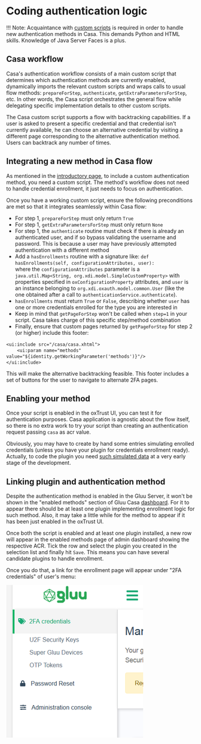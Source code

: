 # Coding authentication logic

!!! Note:
    Acquaintance with [custom scripts](https://gluu.org/docs/ce/admin-guide/custom-script/) is required in order to handle new authentication methods in Casa. This demands Python and HTML skills. Knowledge of Java Server Faces is a plus.

## Casa workflow    

Casa's authentication workflow consists of a main custom script that determines which authentication methods are currently enabled, dynamically imports the relevant custom scripts and wraps calls to usual flow methods: `prepareForStep`, `authenticate`, `getExtraParametersForStep`, etc. In other words, the Casa script orchestrates the general flow while delegating specific implementation details to other custom scripts.

The Casa custom script supports a flow with backtracking capabilities. If a user is asked to present a specific credential and that credential isn't currently available, he can choose an alternative credential by visiting a different page corresponding to the alternative authentication method. Users can backtrack any number of times.

## Integrating a new method in Casa flow

As mentioned in the [introductory page](./index.md#coding-custom-interception-scripts), to include a custom authentication method, you need a custom script. The method's workflow does not need to handle credential enrollment, it just needs to focus on authentication.

Once you have a working custom script, ensure the following preconditions are met so that it integrates seamlessly within Casa flow:

- For step 1, `prepareForStep` must only return `True`  
- For step 1, `getExtraParametersForStep` must only return `None`  
- For step 1, the `authenticate` routine must check if there is already an authenticated user, and if so bypass validating the username and password. This is because a user may have previously attempted authentication with a different method
- Add a `hasEnrollments` routine with a signature like:
    ```def hasEnrollments(self, configurationAttributes, user):```  
  where the `configurationAttributes` parameter is a `java.util.Map<String, org.xdi.model.SimpleCustomProperty>` with properties specified in `oxConfigurationProperty` attributes, and `user` is an instance belonging to `org.xdi.oxauth.model.common.User` (like the one obtained after a call to `authenticationService.authenticate`).
- `hasEnrollments` must return `True` or `False`, describing whether `user` has one or more credentials enrolled for the type you are interested in  
- Keep in mind that `getPageForStep` won't be called when `step=1` in your script. Casa takes charge of this specific step/method combination  
- Finally, ensure that custom pages returned by `getPageForStep` for step 2 (or higher) include this footer:

```
<ui:include src="/casa/casa.xhtml">
	<ui:param name="methods" value="${identity.getWorkingParameter('methods')}"/>
</ui:include>
```

  This will make the alternative backtracking feasible. This footer includes a set of buttons for the user to navigate to alternate 2FA pages.

## Enabling your method

Once your script is enabled in the oxTrust UI, you can test it for authentication purposes. Casa application is agnostic about the flow itself, so there is no extra work to try your script than creating an authentication request passing `casa` as acr value.

Obviously, you may have to create by hand some entries simulating enrolled credentials (unless you have your plugin for credentials enrollment ready). Actually, to code the plugin you need [such simulated data](./credentials-management.md#credentials-retrieval) at a very early stage of the development.

## Linking plugin and authentication method

Despite the authentication method is enabled in the Gluu Server, it won't be shown in the "enabled methods" section of Gluu Casa [dashboard](../../administration/admin-console.md#enabled-methods). For it to appear there should be at least one plugin implementing enrollment logic for such method. Also, it may take a little while for the method to appear if it has been just enabled in the oxTrust UI.

Once both the script is enabled and at least one plugin installed, a new row will appear in the enabled methods page of admin dashboard showing the respective ACR. Tick the row and select the plugin you created in the selection list and finally hit `Save`. This means you can have several candidate plugins to handle enrollment.

Once you do that, a link for the enrollment page will appear under "2FA credentials" of user's menu:

![menu item added](../../img/developer/authn-methods/menu-2fa.png)
